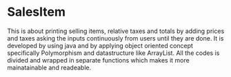 # SalesItem
This is about printing selling items, relative taxes and totals by adding prices and taxes asking the inputs continuously from users until they are done.
It is developed by using java and by  applying object oriented concept specifically Polymorphism and datastructure like ArrayList. All the codes is divided and  wrapped in separate functions which makes it more mainatainable and readeable.
